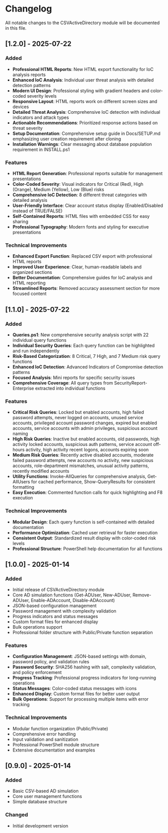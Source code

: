 # Changelog

All notable changes to the CSVActiveDirectory module will be documented in this file.

## [1.2.0] - 2025-07-22

### Added
- **Professional HTML Reports**: New HTML export functionality for IoC analysis reports
- **Enhanced IoC Analysis**: Individual user threat analysis with detailed detection patterns
- **Modern UI Design**: Professional styling with gradient headers and color-coded severity levels
- **Responsive Layout**: HTML reports work on different screen sizes and devices
- **Detailed Threat Analysis**: Comprehensive IoC detection with individual indicators and attack types
- **Actionable Recommendations**: Prioritized response actions based on threat severity
- **Setup Documentation**: Comprehensive setup guide in Docs/SETUP.md emphasizing user creation requirement after cloning
- **Installation Warnings**: Clear messaging about database population requirement in INSTALL.ps1

### Features
- **HTML Report Generation**: Professional reports suitable for management presentations
- **Color-Coded Severity**: Visual indicators for Critical (Red), High (Orange), Medium (Yellow), Low (Blue) risks
- **Comprehensive IoC Detection**: 8 different threat categories with detailed analysis
- **User-Friendly Interface**: Clear account status display (Enabled/Disabled instead of TRUE/FALSE)
- **Self-Contained Reports**: HTML files with embedded CSS for easy sharing
- **Professional Typography**: Modern fonts and styling for executive presentations

### Technical Improvements
- **Enhanced Export Function**: Replaced CSV export with professional HTML reports
- **Improved User Experience**: Clear, human-readable labels and organized sections
- **Better Documentation**: Comprehensive guides for IoC analysis and HTML reporting
- **Streamlined Reports**: Removed accuracy assessment section for more focused content

## [1.1.0] - 2025-07-22

### Added
- **Queries.ps1**: New comprehensive security analysis script with 22 individual query functions
- **Individual Security Queries**: Each query function can be highlighted and run independently
- **Risk-Based Categorization**: 8 Critical, 7 High, and 7 Medium risk query functions
- **Enhanced IoC Detection**: Advanced Indicators of Compromise detection patterns
- **Focused Analysis**: Mini reports for specific security issues
- **Comprehensive Coverage**: All query types from SecurityReport-Enterprise extracted into individual functions

### Features
- **Critical Risk Queries**: Locked but enabled accounts, high failed password attempts, never logged on accounts, unused service accounts, privileged account password changes, expired but enabled accounts, service accounts with admin privileges, suspicious account naming
- **High Risk Queries**: Inactive but enabled accounts, old passwords, high activity locked accounts, suspicious auth patterns, service account off-hours activity, high activity recent logons, accounts expiring soon
- **Medium Risk Queries**: Recently active disabled accounts, moderate failed password attempts, new accounts no activity, new suspicious accounts, role-department mismatches, unusual activity patterns, recently modified accounts
- **Utility Functions**: Invoke-AllQueries for comprehensive analysis, Get-AllUsers for cached performance, Show-QueryResults for consistent formatting
- **Easy Execution**: Commented function calls for quick highlighting and F8 execution

### Technical Improvements
- **Modular Design**: Each query function is self-contained with detailed documentation
- **Performance Optimization**: Cached user retrieval for faster execution
- **Consistent Output**: Standardized result display with color-coded risk levels
- **Professional Structure**: PowerShell help documentation for all functions

## [1.0.0] - 2025-01-14

### Added
- Initial release of CSVActiveDirectory module
- Core AD simulation functions (Get-ADUser, New-ADUser, Remove-ADUser, Enable-ADAccount, Disable-ADAccount)
- JSON-based configuration management
- Password management with complexity validation
- Progress indicators and status messages
- Custom format files for enhanced display
- Bulk operations support
- Professional folder structure with Public/Private function separation

### Features
- **Configuration Management**: JSON-based settings with domain, password policy, and validation rules
- **Password Security**: SHA256 hashing with salt, complexity validation, and policy enforcement
- **Progress Tracking**: Professional progress indicators for long-running operations
- **Status Messages**: Color-coded status messages with icons
- **Enhanced Display**: Custom format files for better user output
- **Bulk Operations**: Support for processing multiple items with error tracking

### Technical Improvements
- Modular function organization (Public/Private)
- Comprehensive error handling
- Input validation and sanitization
- Professional PowerShell module structure
- Extensive documentation and examples

## [0.9.0] - 2025-01-14

### Added
- Basic CSV-based AD simulation
- Core user management functions
- Simple database structure

### Changed
- Initial development version 
